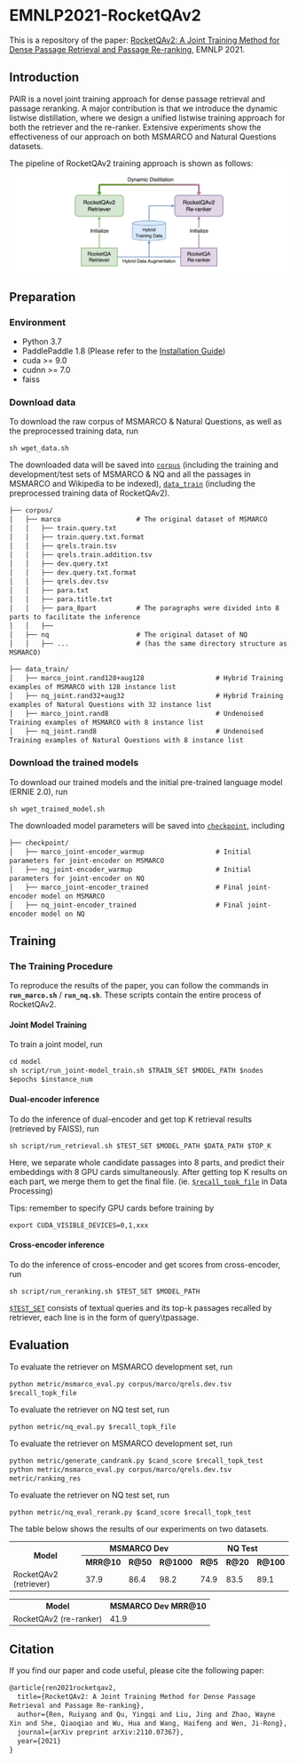 # EMNLP2021-RocketQAv2

This is a repository of the paper: [RocketQAv2: A Joint Training Method for Dense Passage Retrieval and Passage Re-ranking](https://arxiv.org/abs/2110.07367), EMNLP 2021. 

## Introduction
PAIR is a novel joint training approach for dense passage retrieval and passage reranking. A major contribution is that we introduce the dynamic listwise distillation, where we design a unified listwise training approach for both the retriever and the re-ranker.
Extensive experiments show the effectiveness of our approach on both MSMARCO and Natural Questions datasets.

The pipeline of RocketQAv2 training approach is shown as follows:
![RocketQAv2-Pipeline](pipeline.png)


## Preparation
### Environment
* Python 3.7
* PaddlePaddle 1.8 (Please refer to the [Installation Guide](http://www.paddlepaddle.org/#quick-start)) 
* cuda >= 9.0  
* cudnn >= 7.0
* faiss
### Download data
To download the raw corpus of MSMARCO & Natural Questions, as well as the preprocessed training data, run
```
sh wget_data.sh
```
The downloaded data will be saved into <u>`corpus`</u> (including the training and development/test sets of MSMARCO & NQ and all the passages in MSMARCO and Wikipedia to be indexed), <u>`data_train`</u> (including the preprocessed training data of RocketQAv2).
```
├── corpus/
│   ├── marco                   # The original dataset of MSMARCO 
│   │   ├── train.query.txt
│   │   ├── train.query.txt.format
│   │   ├── qrels.train.tsv
│   │   ├── qrels.train.addition.tsv
│   │   ├── dev.query.txt
│   │   ├── dev.query.txt.format
│   │   ├── qrels.dev.tsv
│   │   ├── para.txt
│   │   ├── para.title.txt
│   │   ├── para_8part          # The paragraphs were divided into 8 parts to facilitate the inference
│   │   ├── 
│   ├── nq                      # The original dataset of NQ 
│   │   ├── ...                 # (has the same directory structure as MSMARCO) 
```

```
├── data_train/
│   ├── marco_joint.rand128+aug128                  # Hybrid Training examples of MSMARCO with 128 instance list
│   ├── nq_joint.rand32+aug32                       # Hybrid Training examples of Natural Questions with 32 instance list
│   ├── marco_joint.rand8                           # Undenoised Training examples of MSMARCO with 8 instance list
│   ├── nq_joint.rand8                              # Undenoised Training examples of Natural Questions with 8 instance list
```


### Download the trained models
To download our trained models and the initial pre-trained language model (ERNIE 2.0), run
```
sh wget_trained_model.sh
```
The downloaded model parameters will be saved into <u>`checkpoint`</u>, including
```
├── checkpoint/   
│   ├── marco_joint-encoder_warmup                  # Initial parameters for joint-encoder on MSMARCO
│   ├── nq_joint-encoder_warmup                     # Initial parameters for joint-encoder on NQ
│   ├── marco_joint-encoder_trained                 # Final joint-encoder model on MSMARCO
│   ├── nq_joint-encoder_trained                    # Final joint-encoder model on NQ
```


## Training


### The Training Procedure
To reproduce the results of the paper, you can follow the commands in **```run_marco.sh```** / **```run_nq.sh```**. These scripts contain the entire process of RocketQAv2.


#### Joint Model Training
To train a joint model, run
```
cd model
sh script/run_joint-model_train.sh $TRAIN_SET $MODEL_PATH $nodes $epochs $instance_num
```

#### Dual-encoder inference
To do the inference of dual-encoder and get top K retrieval results (retrieved by FAISS), run
```
sh script/run_retrieval.sh $TEST_SET $MODEL_PATH $DATA_PATH $TOP_K
```
Here, we separate whole candidate passages into 8 parts, and predict their embeddings with 8 GPU cards simultaneously. After getting top K results on each part, we merge them to get the final file. (ie. <u>`$recall_topk_file`</u> in Data Processing)


Tips: remember to specify GPU cards before training by
```
export CUDA_VISIBLE_DEVICES=0,1,xxx
```
#### Cross-encoder inference
To do the inference of cross-encoder and get scores from cross-encoder, run
```
sh script/run_reranking.sh $TEST_SET $MODEL_PATH
```
<u>`$TEST_SET`</u> consists of textual queries and its top-k passages recalled by retriever, each line is in the form of query\tpassage.

## Evaluation
To evaluate the retriever on MSMARCO development set, run
```
python metric/msmarco_eval.py corpus/marco/qrels.dev.tsv $recall_topk_file
```
To evaluate the retriever on NQ test set, run
```
python metric/nq_eval.py $recall_topk_file
```
To evaluate the retriever on MSMARCO development set, run
```
python metric/generate_candrank.py $cand_score $recall_topk_test
python metric/msmarco_eval.py corpus/marco/qrels.dev.tsv metric/ranking_res
```
To evaluate the retriever on NQ test set, run
```
python metric/nq_eval_rerank.py $cand_score $recall_topk_test
```

The table below shows the results of our experiments on two datasets.  
<table>
<tr>
<th rowspan="2">Model</th><th colspan="3">MSMARCO Dev</th><th colspan="3">NQ Test</th>
</tr>
<tr>
<th>MRR@10</th><th>R@50</th><th>R@1000</th><th>R@5</th><th>R@20</th><th>R@100</th>
</tr>
<tr>
<td>RocketQAv2 (retriever)</td><td>37.9</td><td>86.4</td><td>98.2</td><td>74.9</td><td>83.5</td><td>89.1</td>
</tr>
</table>

<table>
<tr>
<th>Model</th><th>MSMARCO Dev MRR@10</th>
</tr>

<tr>
<td>RocketQAv2 (re-ranker)</td><td>41.9</td>
</tr>
</table>


## Citation
If you find our paper and code useful, please cite the following paper:
```
@article{ren2021rocketqav2,
  title={RocketQAv2: A Joint Training Method for Dense Passage Retrieval and Passage Re-ranking},
  author={Ren, Ruiyang and Qu, Yingqi and Liu, Jing and Zhao, Wayne Xin and She, Qiaoqiao and Wu, Hua and Wang, Haifeng and Wen, Ji-Rong},
  journal={arXiv preprint arXiv:2110.07367},
  year={2021}
}
```
